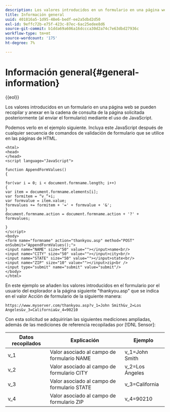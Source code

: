 ```yaml
---
description: Los valores introducidos en un formulario en una página web se pueden recopilar y anexar en la cadena de consulta de la página solicitada posteriormente (al enviar el formulario) mediante el uso de JavaScript.
title: Información general
uuid: 401816a5-1d95-48e6-bedf-ee2a5dbd2d50
exl-id: 9effc72b-e75f-423c-87ec-6ac25edee8d6
source-git-commit: b1dda69a606a16dccca30d2a74c7e63dbd27936c
workflow-type: tm+mt
source-wordcount: '175'
ht-degree: 7%

---
```


# Información general{#general-information}

{{eol}}

Los valores introducidos en un formulario en una página web se pueden recopilar y anexar en la cadena de consulta de la página solicitada posteriormente (al enviar el formulario) mediante el uso de JavaScript.

Podemos verlo en el ejemplo siguiente. Incluya este JavaScript después de cualquier secuencia de comandos de validación de formulario que se utilice en las páginas de HTML.

```
<html>
<head>
</head>
<script language="JavaScript">

function AppendFormValues()
{

for(var i = 0; i < document.formname.length; i++)
{
var item = document.formname.elements[i];
var formitem = “v_”+i;
var formvalue = item.value;
formvalues += formitem + '=' + formvalue + '&';
}
document.formname.action = document.formname.action + '?' + formvalues;

}
</script>
<body>
<form name="formname" action="thankyou.asp" method="POST" onSubmit="AppendFormValues();">
<input name="NAME" size="50" value=""></input>name<br/>
<input name="CITY" size="50" value=""></input>city<br/>
<input name="STATE" size="50" value=""></input>state<br/>
<input name="ZIP" size="10" value=""></input>zip<br />
<input type="submit" name="submit" value="submit"/>
</body>
</html>
```

En este ejemplo se añaden los valores introducidos en el formulario por el usuario del explorador a la página siguiente &quot;thankyou.asp&quot; que se indica en el valor Acción de formulario de la siguiente manera:

```
https://www.myserver.com/thankyou.asp?v_1=John Smith&v_2=Los Angeles&v_3=California&v_4=90210
```

Con esta solicitud se adquirirían las siguientes mediciones ampliadas, además de las mediciones de referencia recopiladas por [!DNL Sensor]:

| Datos recopilados | Explicación | Ejemplo |
|---|---|---|
| v_1 | Valor asociado al campo de formulario NAME | v_1=John Smith |
| v_2 | Valor asociado al campo de formulario CITY | v_2=Los Ángeles |
| v_3 | Valor asociado al campo de formulario STATE | v_3=California |
| v_4 | Valor asociado al campo de formulario ZIP | v_4=90210 |
